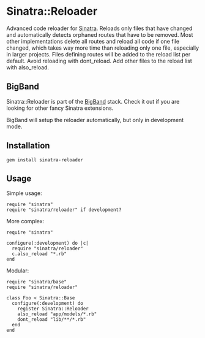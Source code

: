 Sinatra::Reloader
=================

Advanced code reloader for [Sinatra](http://sinatrarb.com). Reloads only files that have
changed and automatically detects orphaned routes that have to be removed. Most other
implementations delete all routes and reload all code if one file changed, which takes way
more time than reloading only one file, especially in larger projects. Files defining
routes will be added to the reload list per default. Avoid reloading with dont_reload. Add
other files to the reload list with also_reload.

BigBand
-------

Sinatra::Reloader is part of the [BigBand](http://github.com/rkh/big_band) stack.
Check it out if you are looking for other fancy Sinatra extensions.

BigBand will setup the reloader automatically, but only in development mode.

Installation
------------

    gem install sinatra-reloader

Usage
-----

Simple usage:

    require "sinatra"
    require "sinatra/reloader" if development?

More complex:

    require "sinatra"
    
    configure(:development) do |c|
      require "sinatra/reloader"
      c.also_reload "*.rb"
    end

Modular:

    require "sinatra/base"
    require "sinatra/reloader"
    
    class Foo < Sinatra::Base
      configure(:development) do
        register Sinatra::Reloader
        also_reload "app/models/*.rb"
        dont_reload "lib/**/*.rb"
      end
    end
